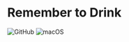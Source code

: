 # Remember to Drink

![GitHub](https://img.shields.io/github/license/tuc0w/Remember-to-Drink?style=for-the-badge)
![macOS](https://img.shields.io/badge/platform-macOS-green?style=for-the-badge&logo=apple)
